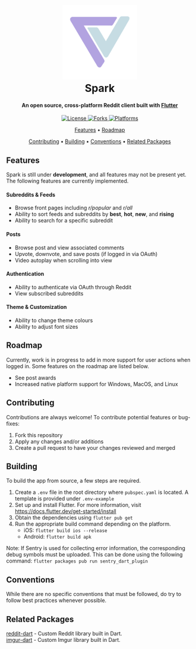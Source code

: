 
<h1 align="center">
  <br>
    <img src="./assets/logo_transparent.png" alt="Markdownify" width="200">
  <br>
  Spark
  <br>
</h1>

<h4 align="center">
    An open source, cross-platform Reddit client built with <a href="https://flutter.dev/" target="_blank">Flutter</a>
</h4>

<p align="center">
  <a href="">
    <img src="https://img.shields.io/github/license/hjiangsu/spark" alt="License">
  </a>
    <a href="">
    <img src="https://img.shields.io/github/forks/hjiangsu/spark" alt="Forks">
  </a>
    <a href="">
    <img src="https://img.shields.io/badge/platform-ios%20%7C%20android-blueviolet" alt="Platforms">
  </a>
</p>

<p align="center">
  <a href="#features">Features</a> •
  <a href="#roadmap">Roadmap</a>
 
</p>

<p align="center">
   <a href="#contributing">Contributing</a> •
  <a href="#building">Building</a> •
  <a href="#conventions">Conventions</a> •
  <a href="#related-packages">Related Packages</a>
</p>

## Features
Spark is still under **development**, and all features may not be present yet. The following features are currently implemented.

#### **Subreddits & Feeds**
- Browse front pages including _r/popular_ and _r/all_
- Ability to sort feeds and subreddits by **best**, **hot**, **new**, and **rising**
- Ability to search for a specific subreddit

#### **Posts**
- Browse post and view associated comments
- Upvote, downvote, and save posts (if logged in via OAuth)
- Video autoplay when scrolling into view

#### **Authentication**
- Ability to authenticate via OAuth through Reddit
- View subscribed subreddits

#### **Theme & Customization**
- Ability to change theme colours
- Ability to adjust font sizes

## Roadmap
Currently, work is in progress to add in more support for user actions when logged in. Some features on the roadmap are listed below.
- See post awards
- Increased native platform support for Windows, MacOS, and Linux

## Contributing
Contributions are always welcome! To contribute potential features or bug-fixes:
1. Fork this repository
2. Apply any changes and/or additions
3. Create a pull request to have your changes reviewed and merged

## Building
To build the app from source, a few steps are required.
1. Create a `.env` file in the root directory where `pubspec.yaml` is located. A template is provided under `.env-example`
2. Set up and install Flutter. For more information, visit https://docs.flutter.dev/get-started/install
3. Obtain the dependencies using `flutter pub get`
4. Run the appropriate build command depending on the platform.
   - iOS: `flutter build ios --release`
   - Android: `flutter build apk`

Note: If Sentry is used for collecting error information, the corresponding debug symbols must be uploaded. This can be done using the following command: `flutter packages pub run sentry_dart_plugin`

## Conventions
While there are no specific conventions that must be followed, do try to follow best practices whenever possible.

## Related Packages

[reddit-dart](https://github.com/hjiangsu/reddit-dart) - Custom Reddit library built in Dart.  
[imgur-dart](https://github.com/hjiangsu/imgur-dart) - Custom Imgur library built in Dart.
